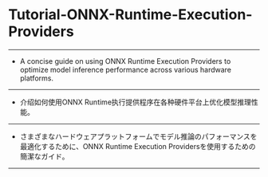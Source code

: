 # Tutorial-ONNX-Runtime-Execution-Providers
---
- A concise guide on using ONNX Runtime Execution Providers to optimize model inference performance across various hardware platforms.
---
- 介绍如何使用ONNX Runtime执行提供程序在各种硬件平台上优化模型推理性能。
---
- さまざまなハードウェアプラットフォームでモデル推論のパフォーマンスを最適化するために、ONNX Runtime Execution Providersを使用するための簡潔なガイド。
---
